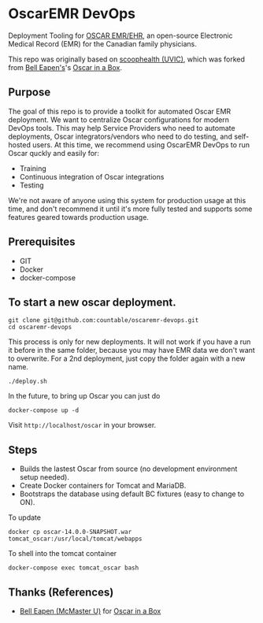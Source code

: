 # OscarEMR DevOps

Deployment Tooling for [OSCAR EMR/EHR](https://oscar-emr.com/), an open-source Electronic Medical Record (EMR) for the Canadian family physicians.

This repo was originally based on [scoophealth (UVIC)](https://github.com/scoophealth/oscar-latest-docker), which was forked from [Bell Eapen's](http://nuchange.ca)'s [Oscar in a Box](https://github.com/dermatologist/oscar-latest-docker).

## Purpose
The goal of this repo is to provide a toolkit for automated Oscar EMR deployment. We want to centralize Oscar configurations for modern DevOps tools. This may help Service Providers who need to automate deployments, Oscar integrators/vendors who need to do testing, and self-hosted users. At this time, we recommend using OscarEMR DevOps to run Oscar quckly and easily for:

* Training
* Continuous integration of Oscar integrations
* Testing

We're not aware of anyone using this system for production usage at this time, and don't recommend it until it's more fully tested and supports some features geared towards production usage.

## Prerequisites
* GIT
* Docker
* docker-compose

## To start a new oscar deployment.

```
git clone git@github.com:countable/oscaremr-devops.git
cd oscaremr-devops
```

This process is only for new deployments. It will not work if you have a run it before in the same folder, because you may have EMR data we don't want to overwrite. For a 2nd deployment, just copy the folder again with a new name.

```
./deploy.sh
```

In the future, to bring up Oscar you can just do
```
docker-compose up -d
```

Visit `http://localhost/oscar` in your browser.

## Steps
* Builds the lastest Oscar from source (no development environment setup needed).
* Create Docker containers for Tomcat and MariaDB.
* Bootstraps the database using default BC fixtures (easy to change to ON).

To update
```
docker cp oscar-14.0.0-SNAPSHOT.war tomcat_oscar:/usr/local/tomcat/webapps
```

To shell into the tomcat container
```
docker-compose exec tomcat_oscar bash
```

## Thanks (References)
* [Bell Eapen (McMaster U)](http://nuchange.ca) for [Oscar in a Box](https://github.com/dermatologist/oscar-latest-docker)

